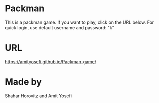 # Packman

This is a packman game.
If you want to play, click on the URL below.
For quick login, use default username and password: "k"

# URL
https://amityosefi.github.io/Packman-game/

# Made by
Shahar Horovitz and Amit Yosefi
